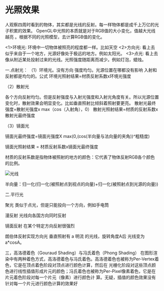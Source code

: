 # 光照效果
人观察四周时看到的物体，其实都是光线的反射。每一样物体都是成千上万亿的光子积累的效果。
OpenGL中光照的本质就是对于RGB值的大小变化，值越大光线越亮  。根据不同的光照模型，去计算RGB值的变化。

<1>环境光:
环境中一切物体被照亮的程度都一样。比如天空
<2>方向光:
看上去似乎来自于一个地方，光源好像处于极远的地方。例如太阳光。
<3>点光:
看上去像从附近某处投射过来的光线。光照强度随距离而减少。例如灯泡，蜡烛。


一.点射光：
（1）环境光。没有方向 强度均匀。光源位置在哪都没有影响
入射和反射都是均匀的。公式
环境光照射结果=材质反射系数x环境光强度

（2）散射光

各个方向反射均匀。但是反射强度与入射光强度和入射光角度有关。所以光源位置变化时，散射效果会明显变化。比如垂直照射比倾斜着照射要更亮。
散射光最终强度=散射光强度x max（cos（入射角），0）
散射光照射结果=材质的反射系数x散射光最终强度

（3）镜面光

镜面光最终强度=镜面光强度X  max(0,(cos(半向量与法向量的夹角))^粗糙度)

镜面光照射结果 = 材质反射系数x镜面光最终强度

材质的反射系数是指物体被照射的地方的颜色：它代表了物体反射RGB各个颜色的比例。

![光线](http://img.iteches.com/images/92/194CFF88F0D5B7B3BDC6D56AF8315F.png)

半向量：归一化(归一化(被照射点到视点的向量)+归一化(被照射点到光源的向量))


二.平行光



聚光
类似于点光，但是只能投向一个方向，例如手电筒

漫反射
光线向各国方向同时反射

镜面反射
在某个特定方向反射很强烈

朗伯体反射实现方向光
垂直照射有 a 明流 的光线，旋转角度A后 光线变为 a*cosA。




三，高洛德着色（Gouraud Shading）与冯氏着色（Phong Shading） 在图形渲染中有两种着色方式，高洛德着色与冯氏着色。高洛德着色也被称为Per-Vertex着色，它是在顶点着色阶段对顶点进行颜色计算，然后在 光栅化阶段对这些顶点颜色进行线性插值形成片元的颜色；冯氏着色也被称为Per-Pixel像素着色，它是在片元着色阶段对每一个片元（像素）进行颜色计 算。无疑，插值的颜色效果没有针对每一个片元进行颜色计算的效果好
